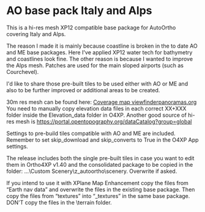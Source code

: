 # AO base pack Italy and Alps
This is a hi-res mesh XP12 compatible base package for AutoOrtho covering Italy and Alps.

The reason I made it is mainly because coastline is broken in the to date AO and ME base packages. Here I've applied XP12 water tech for bathymetry and coastlines look fine. The other reason is because I wanted to improve the Alps mesh. Patches are used for the main sloped airports (such as Courchevel).

I'd like to share those pre-built tiles to be used either with AO or ME and also to be further improved or additional areas to be created.

30m res mesh can be found here: [Coverage map viewfinderpanoramas.org](https://viewfinderpanoramas.org/dem1d.html) You need to manually copy elevation data files in each correct XX+XXX folder inside the Elevation_data folder in O4XP. Another good source of hi-res mesh is https://portal.opentopography.org/dataCatalog?group=global

Settings to pre-build tiles compatible with AO and ME are included. Remember to set skip_download and skip_converts to True in the O4XP App settings.

The release includes both the single pre-built tiles in case you want to edit them in Ortho4XP v1.40 and the consolidated package to be copied in the folder: ...\Custom Scenery\z_autoortho\scenery. Overwrite if asked.

If you intend to use it with XPlane Map Enhancement copy the files from “Earth nav data” and overwrite the files in the existing base package. Then copy the files from “textures” into “_textures” in the same base package. DON'T copy the files in the \terrain folder.
